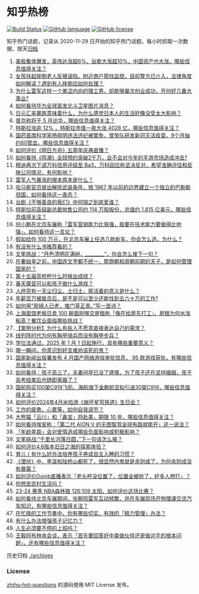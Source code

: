 # 知乎热榜
[![Build Status](https://github.com/ToWeLong/zhihu-hot-questions/workflows/CI/badge.svg)](https://github.com/ToWeLong/zhihu-hot-questions/actions)
[![GitHub language](https://img.shields.io/badge/language-golang-orange.svg)](https://golang.org/)
[![GitHub license](https://img.shields.io/github/license/ToWeLong/zhihu-hot-questions)](https://github.com/ToWeLong/zhihu-hot-questions/blob/main/LICENSE)

知乎热门话题，记录从 2020-11-29 日开始的知乎热门话题。每小时抓取一次数据，按天[归档](./archives)

<!-- BEGIN -->

1. [美股集体爆发，英伟达涨超6%，谷歌大涨超10%，中国资产也大涨，哪些信息值得关注？](https://www.zhihu.com/question/654269025)
1. [女孩扶起摔倒老人反被诬陷，附近商户帮找监控，目前警方已介入，法律角度如何解读？遇到有人摔倒应如何处理？](https://www.zhihu.com/question/654160567)
1. [为什么雷军这样一个羞涩内向的理工男，却能够屡次创业成功，开创好几番大事业?](https://www.zhihu.com/question/646245714)
1. [如何看待华为全球首发北斗卫星图片消息？](https://www.zhihu.com/question/654259567)
1. [日元汇率暴跌意味着什么，为什么感觉日本人的生活好像没受太大影响？](https://www.zhihu.com/question/596270573)
1. [普京称将于 5 月访华，哪些信息值得关注？](https://www.zhihu.com/question/654184430)
1. [特斯拉涨逾 12% ，特斯拉市值一夜大涨 4028 亿，哪些信息值得关注？](https://www.zhihu.com/question/654046134)
1. [国药首席科学家杨晓明违法违纪被罢免，曾带队研发新冠灭活疫苗，9个月抽约60管血，哪些信息值得关注？](https://www.zhihu.com/question/654316052)
1. [如何评价《明日方舟》五周年庆典直播？](https://www.zhihu.com/question/654303243)
1. [如何看待《鸣潮》全球预约突破2千万，会不会对今年的手游市场造成冲击?](https://www.zhihu.com/question/654266109)
1. [穆迪再次下调万科信用评级至 Ba3，万科回应称坚决反对，希望准确评估和反映公司情况，有何影响？](https://www.zhihu.com/question/654296145)
1. [雷军人气暴涨的根本原本是什么？](https://www.zhihu.com/question/654156953)
1. [哈马斯官员提出解除武装条件，按 1967 年以前的边界建立一个独立的巴勒斯坦国，如何看待这一表态？](https://www.zhihu.com/question/654103308)
1. [台剧《不够善良的我们》中何瑞之到底爱谁？](https://www.zhihu.com/question/654046899)
1. [特斯拉前高级副总裁抛售公司约 114 万股股份，总值约 1.815 亿美元，哪些信息值得关注？](https://www.zhihu.com/question/654260055)
1. [何小鹏在北京车展称「雷军营销能力比我强，我要在技术能力要做得比他强」，如何看待这一言论？](https://www.zhihu.com/question/654161291)
1. [假如给你 100 万元，在北京车展上任选几款新车，你会怎么选，为什么？](https://www.zhihu.com/question/653349121)
1. [有没有什么书推荐看的？](https://www.zhihu.com/question/654050386)
1. [文笔挑战：“月色清明花满树，________”，你会怎么接下一句？](https://www.zhihu.com/question/650453947)
1. [在秦始皇之前，中国连文字都不统一，那商朝和周朝前期的天子，是如何管理国家的？](https://www.zhihu.com/question/653628403)
1. [第十五届蓝桥杯什么时候出成绩？](https://www.zhihu.com/question/652993385)
1. [春天露营可以和孩子做什么游戏？](https://www.zhihu.com/question/654264945)
1. [人终究有一天尘归尘，土归土，那活着的意义是什么？](https://www.zhihu.com/question/654289420)
1. [年薪百万被裁员后，是不是可以至少还能找到五六十万的工作?](https://www.zhihu.com/question/651289881)
1. [如何用“观镜人已老，推门草正青。”写一首诗？](https://www.zhihu.com/question/641146960)
1. [上海面馆老板日卖 100 碗面刚够交房租称「像在给房东打工」，房租为何水涨船高？餐饮业面临哪些挑战？](https://www.zhihu.com/question/653951584)
1. [【案例分析】为什么有些人不愿意直接表达自己的需求？](https://www.zhihu.com/question/654164430)
1. [线列阵时代为何有胸甲骑兵而没有胸甲步兵？](https://www.zhihu.com/question/650428693)
1. [学位法通过，2025 年 1 月 1 日起施行，具有哪些重要意义？](https://www.zhihu.com/question/654151959)
1. [哪一瞬间，你意识到好言难劝该死的鬼？](https://www.zhihu.com/question/652415549)
1. [国家新闻出版署发布 4 月国产网络游戏审批信息， 95 款游戏获批，有哪些信息值得关注？](https://www.zhihu.com/question/654178070)
1. [如何看待：孩子高三了，夫妻间早已没了感情，为了孩子还在坚持婚姻，孩子高考结束后也随即离婚了？](https://www.zhihu.com/question/654214770)
1. [国航购买100架C919飞机，海航旗下金鹏航空拟引进30架C919，哪些信息值得关注？](https://www.zhihu.com/question/654213432)
1. [如何评价2024年4月米哈游《崩坏星穹铁道》生日会？](https://www.zhihu.com/question/654250551)
1. [工作的疲惫、心累等，如何自我调节？](https://www.zhihu.com/question/654047780)
1. [大熊猫「云川」和「鑫宝」将赴美，期限 10 年，哪些信息值得关注？](https://www.zhihu.com/question/654258594)
1. [如何看待埃安称：「第二代 AION V 的无图智驾全球有路就能开」这一说法？](https://www.zhihu.com/question/654273197)
1. [「年龄差距」会对爱情造成哪些负面影响或积极影响？](https://www.zhihu.com/question/654222286)
1. [文笔挑战:“千里长河落日圆，”下一句该怎么接？](https://www.zhihu.com/question/654162929)
1. [如何评价4.6版本旧日之海的探索体验？](https://www.zhihu.com/question/654266850)
1. [育儿丨有什么好办法培养孩子养成自主入睡的习惯？](https://www.zhihu.com/question/654179677)
1. [《潜伏》中，李涯和陆桥山都死了，很显然内鬼就是余则成了，为何余则成没有暴露？](https://www.zhihu.com/question/500948049)
1. [如何评价Doinb直播表示「老头杯没位置了，位置全被抢了，好多人想打」？](https://www.zhihu.com/question/654160291)
1. [你想去农村生活吗？](https://www.zhihu.com/question/653964866)
1. [23-24 赛季 NBA森林狼 126:109 太阳，如何评价这场比赛？](https://www.zhihu.com/question/654261813)
1. [如何看待北京车展期间，张朝阳雷军互动频繁，并在车展现场开物理课交流汽车知识，有哪些信息值得关注？](https://www.zhihu.com/question/654265150)
1. [在忙碌的工作节奏中，你有哪些切实、有效的「精力管理」办法？](https://www.zhihu.com/question/653430499)
1. [有什么办法增强孩子记忆力？](https://www.zhihu.com/question/654265547)
1. [人生必须要不停的上班吗？](https://www.zhihu.com/question/627122837)
1. [王毅同布林肯会谈，表示「首先要回答好中美做伙伴还是做对手的根本问题」，还有哪些信息值得关注？](https://www.zhihu.com/question/654182533)

<!-- END -->

历史归档 [./archives](./archives)


### License
[zhihu-hot-questions](https://github.com/towelong/zhihu-hot-questions) 的源码使用 MIT License 发布。